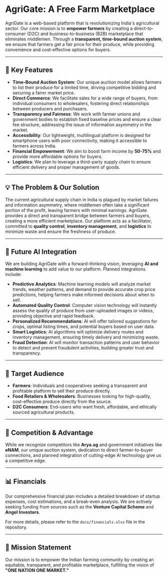 # AgriGate: A Free Farm Marketplace

AgriGate is a web-based platform that is revolutionizing India's agricultural sector. Our core mission is to **empower farmers** by creating a direct-to-consumer (D2C) and business-to-business (B2B) marketplace that eliminates middlemen. Through a **transparent, time-bound auction system**, we ensure that farmers get a fair price for their produce, while providing convenience and cost-effective options for buyers.

---

## 🔑 Key Features
* **Time-Bound Auction System**: Our unique auction model allows farmers to list their produce for a limited time, driving competitive bidding and securing a fairer market price.
* **Direct Commerce**: We facilitate sales for a wide range of buyers, from individual consumers to wholesalers, fostering direct relationships between producers and purchasers.
* **Transparency and Fairness**: We work with farmer unions and government bodies to establish fixed baseline prices and ensure a clear fee structure, addressing the issue of information asymmetry in the market.
* **Accessibility**: Our lightweight, multilingual platform is designed for smartphone users with poor connectivity, making it accessible to farmers across India.
* **Financial Empowerment**: We aim to boost farm income by **50-75%** and provide more affordable options for buyers.
* **Logistics**: We plan to leverage a third-party supply chain to ensure efficient delivery and proper management of goods.

---

## 💡 The Problem & Our Solution
The current agricultural supply chain in India is plagued by market failures and information asymmetry, where middlemen often take a significant portion of the profit, leaving farmers with minimal earnings. AgriGate provides a direct and transparent bridge between farmers and buyers, creating a more efficient marketplace. Our platform acts as a facilitator, committed to **quality control**, **inventory management**, and **logistics** to minimize waste and ensure the freshness of produce.

---

## 🤖 Future AI Integration
We are building AgriGate with a forward-thinking vision, leveraging **AI and machine learning** to add value to our platform. Planned integrations include:
* **Predictive Analytics**: Machine learning models will analyze market trends, weather patterns, and demand to provide accurate crop price predictions, helping farmers make informed decisions about when to sell.
* **Automated Quality Control**: Computer vision technology will instantly assess the quality of produce from user-uploaded images or videos, providing objective and rapid feedback.
* **Personalized Recommendations**: AI will offer tailored suggestions for crops, optimal listing times, and potential buyers based on user data.
* **Smart Logistics**: AI algorithms will optimize delivery routes and inventory management, ensuring timely delivery and minimizing waste.
* **Fraud Detection**: AI will monitor transaction patterns and user behavior to detect and prevent fraudulent activities, building greater trust and transparency.

---

## 🎯 Target Audience
* **Farmers**: Individuals and cooperatives seeking a transparent and profitable platform to sell their produce directly.
* **Food Retailers & Wholesalers**: Businesses looking for high-quality, cost-effective produce directly from the source.
* **D2C Consumers**: End-users who want fresh, affordable, and ethically sourced agricultural products.

---

## 🤝 Competition & Advantage
While we recognize competitors like **Arya.ag** and government initiatives like **eNAM**, our unique auction system, dedication to direct farmer-to-buyer connections, and planned integration of cutting-edge AI technology give us a competitive edge.

---

## 📊 Financials
Our comprehensive financial plan includes a detailed breakdown of startup expenses, cost estimations, and a break-even analysis. We are actively seeking funding from sources such as the **Venture Capital Scheme** and **Angel Investors**.

For more details, please refer to the `docs/financials.xlsx` file in the repository.

---

## 📜 Mission Statement
Our mission is to empower the Indian farming community by creating an equitable, transparent, and profitable marketplace, fulfilling the vision of **"ONE NATION ONE MARKET."**

